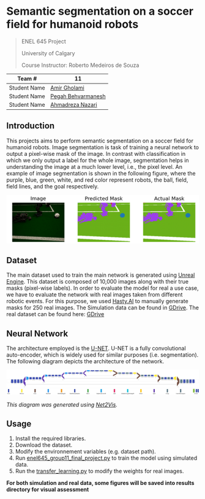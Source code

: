 # Semantic segmentation on a soccer field for humanoid robots

> ENEL 645 Project
> 
> University of Calgary 
> 
> Course Instructor: Roberto Medeiros de Souza

| Team \#      | 11                                                   |
| ------------ | ---------------------------------------------------- |
| Student Name | [Amir Gholami](https://github.com/AmiirGholamii)     |
| Student Name | [Pegah Behvarmanesh](https://github.com/PegahBehvar) |
| Student Name | [Ahmadreza Nazari](https://github.com/ahmadreza-n)   |

## Introduction
This projects aims to perform semantic segmentation on a soccer field for humanoid robots. Image segmentation is task of training a neural network to output a pixel-wise mask of the image. In contrast with classification in which we only output a label for the whole image, segmentation helps in understanding the image at a much lower level, i.e., the pixel level. An example of image segmentation is shown in the following figure, where the purple, blue, green, white, and red color represent robots, the ball, field, field lines, and the goal respectively.

![example of segmentation](media/simulation-data-1.png)

## Dataset
The main dataset used to train the main network is generated using [Unreal Engine](https://www.unrealengine.com/). This dataset is composed of 10,000 images along with their true masks (pixel-wise labels). In order to evaluate the model for real a use case, we have to evaluate the network with real images taken from different robotic events. For this purpose, we used [Hasty.AI](https://hasty.ai/) to manually generate masks for 250 real images.
The Simulation data can be found in [GDrive](https://drive.google.com/file/d/1xz60lBHB_MBsruSYG3_x3Mqh-gX_wwow/view?usp=sharing).
The real dataset can be found here: [GDrive](https://drive.google.com/file/d/1hgrrnJukFPVerCvv9wbIAUOGSEeIrIWa/view?usp=sharing)

## Neural Network
The architecture employed is the [U-NET](https://arxiv.org/abs/1505.04597). U-NET is a fully convolutional auto-encoder, which is widely used for similar purposes (i.e. segmentation). The following diagram depicts the architecture of the network.

![Model Diagram](./media/graph.svg)
![Model Legend](./media/legend.svg)

*This diagram was generated using [Net2Vis](https://arxiv.org/abs/1902.04394v1?source=post_page---------------------------).*

## Usage
1. Install the required libraries.
2. Download the dataset.
3. Modify the environnement variables (e.g. dataset path).
4. Run [enel645_group11_final_project.py](./enel645_group11_final_project.py) to train the model using simulated data.
5. Run the [transfer_learning.py](./transfer_learning.py) to modify the weights for real images.

**For both simulation and real data, some figures will be saved into results directory for visual assessment**
